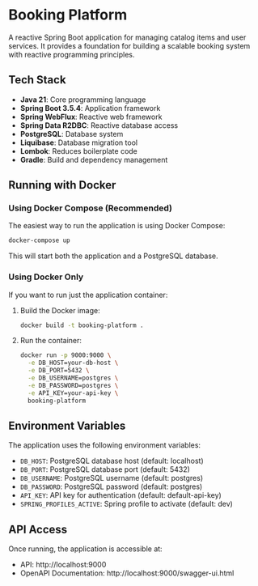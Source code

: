 # Booking Platform

A reactive Spring Boot application for managing catalog items and user services. It provides a foundation for building a scalable booking system with reactive programming principles.

## Tech Stack
- **Java 21**: Core programming language
- **Spring Boot 3.5.4**: Application framework
- **Spring WebFlux**: Reactive web framework
- **Spring Data R2DBC**: Reactive database access
- **PostgreSQL**: Database system
- **Liquibase**: Database migration tool
- **Lombok**: Reduces boilerplate code
- **Gradle**: Build and dependency management

## Running with Docker

### Using Docker Compose (Recommended)

The easiest way to run the application is using Docker Compose:

```bash
docker-compose up
```

This will start both the application and a PostgreSQL database.

### Using Docker Only

If you want to run just the application container:

1. Build the Docker image:
   ```bash
   docker build -t booking-platform .
   ```

2. Run the container:
   ```bash
   docker run -p 9000:9000 \
     -e DB_HOST=your-db-host \
     -e DB_PORT=5432 \
     -e DB_USERNAME=postgres \
     -e DB_PASSWORD=postgres \
     -e API_KEY=your-api-key \
     booking-platform
   ```

## Environment Variables

The application uses the following environment variables:

- `DB_HOST`: PostgreSQL database host (default: localhost)
- `DB_PORT`: PostgreSQL database port (default: 5432)
- `DB_USERNAME`: PostgreSQL username (default: postgres)
- `DB_PASSWORD`: PostgreSQL password (default: postgres)
- `API_KEY`: API key for authentication (default: default-api-key)
- `SPRING_PROFILES_ACTIVE`: Spring profile to activate (default: dev)

## API Access

Once running, the application is accessible at:

- API: http://localhost:9000
- OpenAPI Documentation: http://localhost:9000/swagger-ui.html